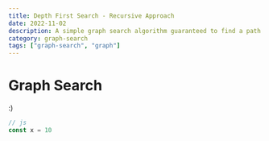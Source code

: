 ```yaml
---
title: Depth First Search - Recursive Approach
date: 2022-11-02
description: A simple graph search algorithm guaranteed to find a path if it exists.
category: graph-search
tags: ["graph-search", "graph"]
---
```


# Graph Search

:)

```js
// js
const x = 10
```
